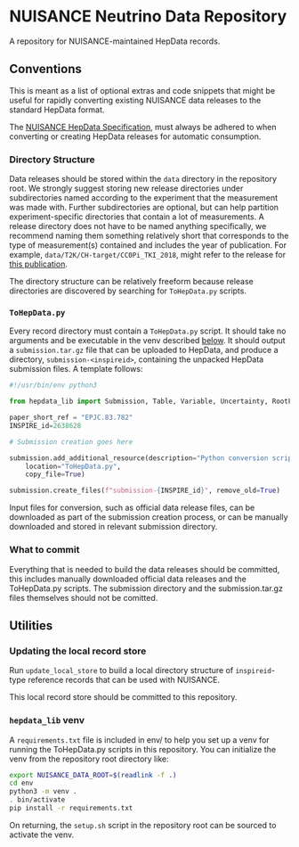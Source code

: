 # NUISANCE Neutrino Data Repository

A repository for NUISANCE-maintained HepData records.

## Conventions

This is meant as a list of optional extras and code snippets that might be useful for rapidly converting existing NUISANCE data releases to the standard HepData format.

The [NUISANCE HepData Specification](https://github.com/NUISANCEMC/HEPData), must always be adhered to when converting or creating HepData releases for automatic consumption.

### Directory Structure

Data releases should be stored within the `data` directory in the repository root. We strongly suggest storing new release directories under subdirectories named according to the experiment that the measurement was made with. Further subdirectories are optional, but can help partition experiment-specific directories that contain a lot of measurements. A release directory does not have to be named anything specifically, we recommend naming them something relatively short that corresponds to the type of measurement(s) contained and includes the year of publication. For example, `data/T2K/CH-target/CC0Pi_TKI_2018`, might refer to the release for [this publication](https://journals.aps.org/prd/abstract/10.1103/PhysRevD.98.032003).

The directory structure can be relatively freeform because release directories are discovered by searching for `ToHepData.py` scripts.

### `ToHepData.py`

Every record directory must contain a `ToHepData.py` script. It should take no arguments and be executable in the venv described [below](#hepdata-lib-venv). It should output a `submission.tar.gz` file that can be uploaded to HepData, and produce a directory, `submission-<inspireid>`, containing the unpacked HepData submission files. A template follows:

```python
#!/usr/bin/env python3

from hepdata_lib import Submission, Table, Variable, Uncertainty, RootFileReader

paper_short_ref = "EPJC.83.782"
INSPIRE_id=2638628

# Submission creation goes here

submission.add_additional_resource(description="Python conversion script used to build this submisson. Part of NUISANCE.",
    location="ToHepData.py",
    copy_file=True)

submission.create_files(f"submission-{INSPIRE_id}", remove_old=True)
```

Input files for conversion, such as official data release files, can be downloaded as part of the submission creation process, or can be manually downloaded and stored in relevant submission directory.

### What to commit

Everything that is needed to build the data releases should be committed, this includes manually downloaded official data releases and the ToHepData.py scripts. The submission directory and the submission.tar.gz files themselves should not be comitted.

## Utilities

### Updating the local record store

Run `update_local_store` to build a local directory structure of `inspireid`-type reference records that can be used with NUISANCE.

This local record store should be committed to this repository.

### `hepdata_lib` venv

A `requirements.txt` file is included in env/ to help you set up a venv for running the ToHepData.py scripts in this repository. You can initialize the venv from the repository root directory like:

```bash
export NUISANCE_DATA_ROOT=$(readlink -f .)
cd env
python3 -m venv .
. bin/activate 
pip install -r requirements.txt
```

On returning, the `setup.sh` script in the repository root can be sourced to activate the venv.